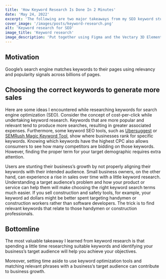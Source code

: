 ```yaml
---
title: 'How Keyword Research Is Done In 2 Minutes'
date: 'May 24, 2022'
excerpt: 'The following are two major takeaways from my SEO keyword study.'
cover_image: '/images/posts/keyword-research.png'
alt: 'Keyword research for SEO'
image_title: 'Keyword research'
image_description: 'Put together using Figma and the Vectary 3D Elements plugin by Vectary'
---
```


## Motivation

Google’s search engine matches keywords to their pages using relevancy and popularity signals across billions of pages.

## Choosing the correct keywords to generate more sales

Here are some ideas I encountered while researching keywords for search engine optimization (SEO). Consider the concept of cost-per-click while undertaking keyword research. Keywords that are more popular and relevant tend to produce more searches, resulting in greater associated expenses. Furthermore, some keyword SEO tools, such as [Ubersuggest](https://bit.ly/3GpoD3a) or [SEMRush Magic Keyword Tool](https://bit.ly/3LP0bck), show where businesses rank for specific keywords. Knowing which keywords have the highest CPC also allows consumers to see how many competitors are bidding on those keywords. However, finding the proper term for your target demographic requires extra attention.

Users are stunting their business’s growth by not properly aligning their keywords with their intended audience. Small business owners, on the other hand, can experience a rise in sales over time with a little keyword research. Understanding a target audience’s problem and how your product or service can help them will make choosing the right keyword search terms much easier. If you sell construction and safety tools, for example, your keyword ad dollars might be better spent targeting handymen or construction workers rather than software developers. The trick is to find relevant keywords that relate to those handymen or construction professionals.


## Bottomline

The most valuable takeaway I learned from keyword research is that spending a little time researching suitable keywords and identifying your business’s target audience will help you achieve your objectives.

Moreover, setting time aside to use keyword optimization tools and matching relevant phrases with a business’s target audience can contribute to business growth.